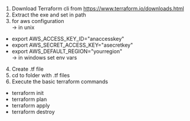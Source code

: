 1. Download Terraform cli from https://www.terraform.io/downloads.html
2. Extract the exe and set in path
3. for aws configuration   
  -> in unix
 * export AWS_ACCESS_KEY_ID="anaccesskey"
 * export AWS_SECRET_ACCESS_KEY="asecretkey"
 * export AWS_DEFAULT_REGION="yourregion"  
  -> in windows set env vars   
4. Create .tf file
5. cd to folder with .tf files
6. Execute the basic terraform commands
  *   terraform init
  *   terraform plan
  *   terraform apply
  *   terraform destroy

